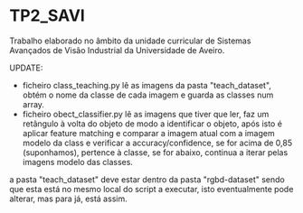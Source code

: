 # TP2_SAVI
Trabalho elaborado no âmbito da unidade curricular de Sistemas Avançados de Visão Industrial da Universidade de Aveiro.


UPDATE:
 - ficheiro class_teaching.py lê as imagens da pasta "teach_dataset", obtém o nome da classe de cada imagem e guarda as classes num array.
 - ficheiro obect_classifier.py lê as imagens que tiver que ler, faz um retângulo à volta do objeto de modo a identificar o objeto, após isto
 é aplicar feature matching e comparar a imagem atual com a imagem modelo da class e verificar a accuracy/confidence, se for acima de 0,85 (suponhamos), pertence à classe, se for abaixo, continua a iterar pelas imagens modelo das classes. 

 a pasta "teach_dataset" deve estar dentro da pasta "rgbd-dataset" sendo que esta está no mesmo local do script a executar, isto eventualmente pode alterar, mas para já, está assim.
